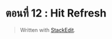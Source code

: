 
ตอนที่​ 12 : Hit Refresh
====




> Written with [StackEdit](https://www.blockdit.com/articles/5d91c8da89f4850c7f45ac11).
<!--stackedit_data:
eyJoaXN0b3J5IjpbMTA3MTQ0MjQ0N119
-->